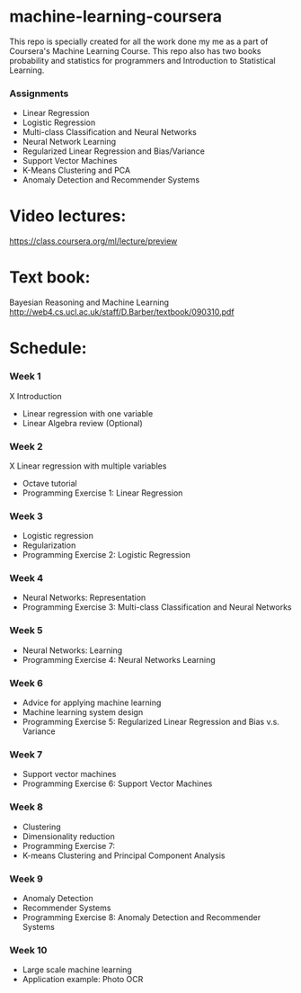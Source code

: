 # machine-learning-coursera
This repo is specially created for all the work done my me as a part of Coursera's Machine Learning Course.
This repo also has two books probability and statistics for programmers and Introduction to Statistical Learning.

### Assignments
 * Linear Regression
 * Logistic Regression
 * Multi-class Classification and Neural Networks
 * Neural Network Learning
 * Regularized Linear Regression and Bias/Variance
 * Support Vector Machines
 * K-Means Clustering and PCA
 * Anomaly Detection and Recommender Systems

# Video lectures:
https://class.coursera.org/ml/lecture/preview

# Text book:
Bayesian Reasoning and Machine Learning
http://web4.cs.ucl.ac.uk/staff/D.Barber/textbook/090310.pdf

# Schedule:
### Week 1
X Introduction
 * Linear regression with one variable
 * Linear Algebra review (Optional)

### Week 2
X Linear regression with multiple variables
 * Octave tutorial
 * Programming Exercise 1: Linear Regression

### Week 3
 * Logistic regression
 * Regularization
 * Programming Exercise 2: Logistic Regression

### Week 4
- Neural Networks: Representation
- Programming Exercise 3: Multi-class Classification and Neural Networks

### Week 5
 * Neural Networks: Learning
 * Programming Exercise 4: Neural Networks Learning

### Week 6
 * Advice for applying machine learning
 * Machine learning system design
 * Programming Exercise 5: Regularized Linear Regression and Bias v.s. Variance

### Week 7
 * Support vector machines
 * Programming Exercise 6: Support Vector Machines

### Week 8 
 * Clustering
 * Dimensionality reduction
 * Programming Exercise 7:
 * K-means Clustering and Principal Component Analysis

### Week 9
 * Anomaly Detection
 * Recommender Systems
 * Programming Exercise 8: Anomaly Detection and Recommender Systems

### Week 10
 * Large scale machine learning
 * Application example: Photo OCR
